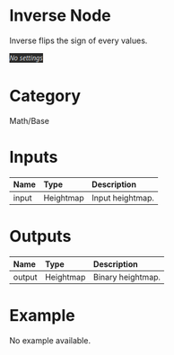 
Inverse Node
============


Inverse flips the sign of every values.



![img](../../images/nodes/Inverse_settings.png)


# Category


Math/Base
# Inputs

|Name|Type|Description|
| :--- | :--- | :--- |
|input|Heightmap|Input heightmap.|

# Outputs

|Name|Type|Description|
| :--- | :--- | :--- |
|output|Heightmap|Binary heightmap.|

# Example


No example available.